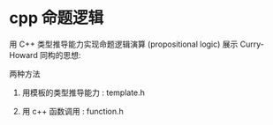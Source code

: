 # cpp 命题逻辑

用 C++ 类型推导能力实现命题逻辑演算 (propositional logic) 展示 Curry-Howard 同构的思想:

两种方法

1. 用模板的类型推导能力 : template.h

2. 用  c++ 函数调用 : function.h
